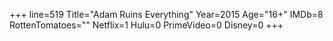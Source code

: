 +++
line=519
Title="Adam Ruins Everything"
Year=2015
Age="16+"
IMDb=8
RottenTomatoes=""
Netflix=1
Hulu=0
PrimeVideo=0
Disney=0
+++

